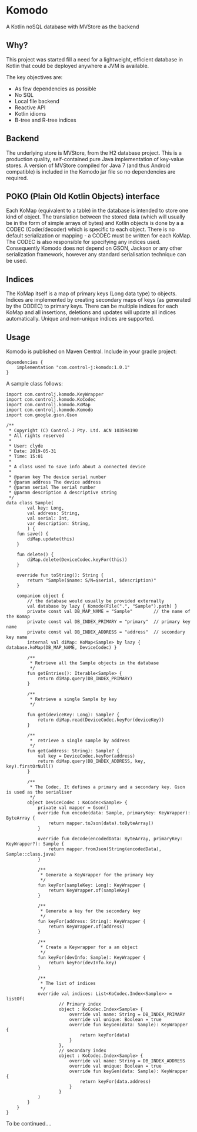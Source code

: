 # Komodo
A Kotlin noSQL database with MVStore as the backend
## Why?
This project was started fill a need for a lightweight, efficient database in Kotlin that could be deployed anywhere a JVM is available.

The key objectives are:
* As few dependencies as possible
* No SQL
* Local file backend
* Reactive API
* Kotlin idioms
* B-tree and R-tree indices

## Backend
The underlying store is MVStore, from the H2 database project. This is a production quality, self-contained pure Java implementation of key-value stores. A version of MVStore compiled for Java 7 (and thus Android compatible) is included in the Komodo jar file so no dependencies are required.
## POKO (Plain Old Kotlin Objects) interface
Each KoMap (equivalent to a table) in the database is intended to store one kind of object. The translation between the stored data (which will usually be in the form
of simple arrays of bytes) and Kotlin objects is done by a a CODEC (Coder/decoder) which is specific to each object. There is no default 
serialization or mapping - a CODEC must be written for each KoMap. The CODEC is also responsible for specifying any indices used. Consequently
Komodo does not depend on GSON, Jackson or any other serialization framework, however any standard serialisation technique can be used.
## Indices
The KoMap itself is a map of primary keys (Long data type) to objects. Indices are implemented by creating secondary maps of keys (as generated 
by the CODEC) to primary keys. There can be multiple indices for each KoMap and all insertions, deletions and updates will update all indices
automatically. Unique and non-unique indices are supported.

## Usage

Komodo is published on Maven Central. Include in your gradle project:

````
dependencies {
    implementation "com.control-j:komodo:1.0.1"
}
````

A sample class follows:

````
import com.controlj.komodo.KeyWrapper
import com.controlj.komodo.KoCodec
import com.controlj.komodo.KoMap
import com.controlj.komodo.Komodo
import com.google.gson.Gson

/**
 * Copyright (C) Control-J Pty. Ltd. ACN 103594190
 * All rights reserved
 *
 * User: clyde
 * Date: 2019-05-31
 * Time: 15:01
 *
 * A class used to save info about a connected device
 *
 * @param key The device serial number
 * @param address The device address
 * @param serial The serial number
 * @param description A descriptive string
 */
data class Sample(
        val key: Long,
        val address: String,
        val serial: Int,
        var description: String,
        ) {
    fun save() {
        diMap.update(this)
    }

    fun delete() {
        diMap.delete(DeviceCodec.keyFor(this))
    }

    override fun toString(): String {
        return "Sample($name: S/N=$serial, $description)"
    }

    companion object {
        // the database would usually be provided externally
        val database by lazy { Komodo(File(".", "Sample").path) }
        private const val DB_MAP_NAME = "Sample"        // the name of the Komap
        private const val DB_INDEX_PRIMARY = "primary"  // primary key name
        private const val DB_INDEX_ADDRESS = "address"  // secondary key name
        internal val diMap: KoMap<Sample> by lazy { database.koMap(DB_MAP_NAME, DeviceCodec) }

        /**
         * Retrieve all the Sample objects in the database
         */
        fun getEntries(): Iterable<Sample> {
            return diMap.query(DB_INDEX_PRIMARY)
        }

        /**
         * Retrieve a single Sample by key
         */

        fun get(deviceKey: Long): Sample? {
            return diMap.read(DeviceCodec.keyFor(deviceKey))
        }

        /**
         *  retrieve a single sample by address
         */
        fun get(address: String): Sample? {
            val key = DeviceCodec.keyFor(address)
            return diMap.query(DB_INDEX_ADDRESS, key, key).firstOrNull()
        }

        /**
         * The Codec. It defines a primary and a secondary key. Gson is used as the serialiser
         */
        object DeviceCodec : KoCodec<Sample> {
            private val mapper = Gson()
            override fun encode(data: Sample, primaryKey: KeyWrapper): ByteArray {
                return mapper.toJson(data).toByteArray()
            }

            override fun decode(encodedData: ByteArray, primaryKey: KeyWrapper?): Sample {
                return mapper.fromJson(String(encodedData), Sample::class.java)
            }

            /**
             * Generate a KeyWrapper for the primary key
             */
            fun keyFor(sampleKey: Long): KeyWrapper {
                return KeyWrapper.of(sampleKey)
            }

            /**
             * Generate a key for the secondary key
             */
            fun keyFor(address: String): KeyWrapper {
                return KeyWrapper.of(address)
            }

            /**
             * Create a Keywrapper for a an object
             */
            fun keyFor(devInfo: Sample): KeyWrapper {
                return keyFor(devInfo.key)
            }

            /**
             * The list of indices
             */
            override val indices: List<KoCodec.Index<Sample>> = listOf(
                    // Primary index
                    object : KoCodec.Index<Sample> {
                        override val name: String = DB_INDEX_PRIMARY
                        override val unique: Boolean = true
                        override fun keyGen(data: Sample): KeyWrapper {
                            return keyFor(data)
                        }
                    },
                    // secondary index
                    object : KoCodec.Index<Sample> {
                        override val name: String = DB_INDEX_ADDRESS
                        override val unique: Boolean = true
                        override fun keyGen(data: Sample): KeyWrapper {
                            return keyFor(data.address)
                        }
                    }
            )
        }
    }
}
````

To be continued....
